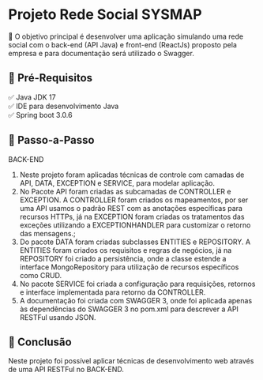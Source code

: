# Projeto Rede Social SYSMAP

💎 O objetivo principal é desenvolver uma aplicação simulando uma rede social com o back-end (API Java) e front-end (ReactJs) proposto pela empresa e para 
documentação será utilizado o Swagger.

## 🛑 Pré-Requisitos
✅ Java JDK 17 </br >
✅ IDE para desenvolvimento Java </br >
✅ Spring boot 3.0.6 </br >

## 👣 Passo-a-Passo
BACK-END
1. Neste projeto foram aplicadas técnicas de controle com camadas de API, DATA, EXCEPTION e 
SERVICE, para modelar aplicação.
2. No Pacote API foram criadas as subcamadas de CONTROLLER e EXCEPTION. A CONTROLLER foram criados os mapeamentos, por ser uma API usamos o padrão REST com as 
anotações específicas para recursos HTTPs, já na EXCEPTION foram criadas os tratamentos das exceções utilizando a EXCEPTIONHANDLER para 
customizar o retorno das mensagens.;
3. Do pacote DATA foram criadas subclasses ENTITIES e REPOSITORY. A ENTITIES foram criados os requisitos e regras de negócios, já na REPOSITORY foi criado a 
persistência, onde a classe estende a interface MongoRepository para utilização de recursos específicos como CRUD.
4. No pacote SERVICE foi criada a configuração para requisições, retornos e interface implementada para retorno da CONTROLLER.
5. A documentação foi criada com SWAGGER 3, onde foi aplicada apenas às dependências do SWAGGER 3 no pom.xml para descrever a API RESTFul usando JSON.

## 👏 Conclusão
Neste projeto foi possível aplicar técnicas de desenvolvimento web através de uma API RESTFul no BACK-END.
